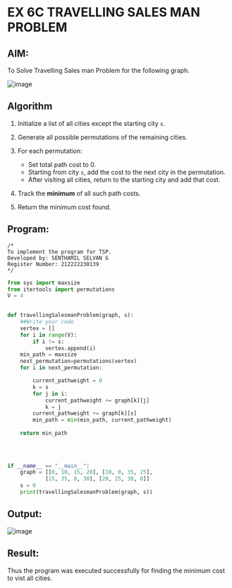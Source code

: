 # EX 6C TRAVELLING SALES MAN PROBLEM
## AIM:
To Solve Travelling Sales man Problem for the following graph.

![image](https://github.com/user-attachments/assets/653921a4-3d7b-4691-9b41-735e80f7af0b)



## Algorithm

1. Initialize a list of all cities except the starting city `s`.
2. Generate all possible permutations of the remaining cities.
3. For each permutation:

   * Set total path cost to 0.
   * Starting from city `s`, add the cost to the next city in the permutation.
   * After visiting all cities, return to the starting city and add that cost.
4. Track the **minimum** of all such path costs.
5. Return the minimum cost found.

## Program:
```
/*
To implement the program for TSP.
Developed by: SENTHAMIL SELVAN G
Register Number: 212222230139
*/
```
```python
from sys import maxsize
from itertools import permutations
V = 4
 

def travellingSalesmanProblem(graph, s):
    ##Write your code
    vertex = [] 
    for i in range(V): 
        if i != s: 
            vertex.append(i) 
    min_path = maxsize 
    next_permutation=permutations(vertex)
    for i in next_permutation:

        current_pathweight = 0
        k = s 
        for j in i: 
            current_pathweight += graph[k][j] 
            k = j 
        current_pathweight += graph[k][s] 
        min_path = min(min_path, current_pathweight) 
         
    return min_path
   
 
 

if __name__ == "__main__":
    graph = [[0, 10, 15, 20], [10, 0, 35, 25],
            [15, 35, 0, 30], [20, 25, 30, 0]]
    s = 0
    print(travellingSalesmanProblem(graph, s))
```

## Output:

![image](https://github.com/user-attachments/assets/fa2a6ea8-a727-4bb4-8f57-cc09c60bc03b)


## Result:
Thus the program was executed successfully for finding the minimum cost to vist all cities.
